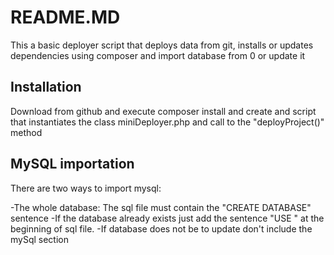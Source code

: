 # README.MD
This a basic deployer script that deploys data from git, installs or updates dependencies using composer and import database from 0 or update it

## Installation
Download from github and execute composer install and create and script that instantiates the class miniDeployer.php and call to the "deployProject()" method

## MySQL importation
There are two ways to import mysql:

-The whole database: The sql file must contain the "CREATE DATABASE" sentence
-If the database already exists just add the sentence "USE <databaseName>" at the beginning of sql file.
-If database does not be to update don't include the mySql section
